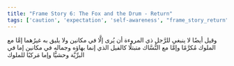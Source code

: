 ```yaml
---
title: "Frame Story 6: The Fox and the Drum - Return"
tags: ['caution', 'expectation', 'self-awareness', "frame_story_return"]
---
```


 وقيل أيضًا لا ينبغي للرَّجل ذي المروءة أن يُرى إلَّا في مكانين ولا يليق به غيرُهما إمَّا مع الملوك مُكرَّمًا وإمَّا مع النُّسَّاك متبتلًا كالفيل الذي إنما بهاؤه وجماله في مكانين إما في البرِّيَّة وحشيًّا وإما مَركبًا للملوك
